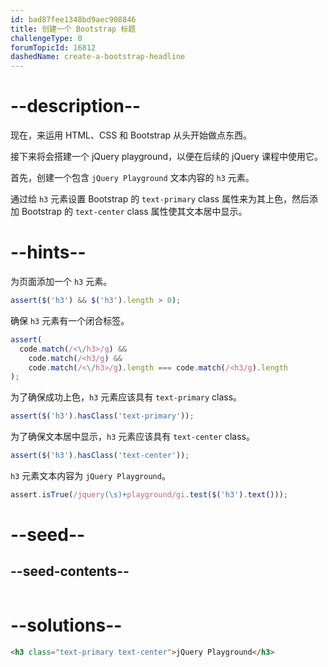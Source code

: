```yaml
---
id: bad87fee1348bd9aec908846
title: 创建一个 Bootstrap 标题
challengeType: 0
forumTopicId: 16812
dashedName: create-a-bootstrap-headline
---
```


# --description--

现在，来运用 HTML、CSS 和 Bootstrap 从头开始做点东西。

接下来将会搭建一个 jQuery playground，以便在后续的 jQuery 课程中使用它。

首先，创建一个包含 `jQuery Playground` 文本内容的 `h3` 元素。

通过给 `h3` 元素设置 Bootstrap 的 `text-primary` class 属性来为其上色，然后添加 Bootstrap 的 `text-center` class 属性使其文本居中显示。

# --hints--

为页面添加一个 `h3` 元素。

```js
assert($('h3') && $('h3').length > 0);
```

确保 `h3` 元素有一个闭合标签。

```js
assert(
  code.match(/<\/h3>/g) &&
    code.match(/<h3/g) &&
    code.match(/<\/h3>/g).length === code.match(/<h3/g).length
);
```

为了确保成功上色，`h3` 元素应该具有 `text-primary` class。

```js
assert($('h3').hasClass('text-primary'));
```

为了确保文本居中显示，`h3` 元素应该具有 `text-center` class。

```js
assert($('h3').hasClass('text-center'));
```

`h3` 元素文本内容为 `jQuery Playground`。

```js
assert.isTrue(/jquery(\s)+playground/gi.test($('h3').text()));
```

# --seed--

## --seed-contents--

```html

```

# --solutions--

```html
<h3 class="text-primary text-center">jQuery Playground</h3>
```
